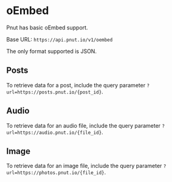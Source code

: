 # oEmbed

Pnut has basic oEmbed support.

Base URL: `https://api.pnut.io/v1/oembed`

The only format supported is JSON.


## Posts

To retrieve data for a post, include the query parameter `?url=https://posts.pnut.io/{post_id}`.


## Audio

To retrieve data for an audio file, include the query parameter `?url=https://audio.pnut.io/{file_id}`.


## Image

To retrieve data for an image file, include the query parameter `?url=https://photos.pnut.io/{file_id}`.